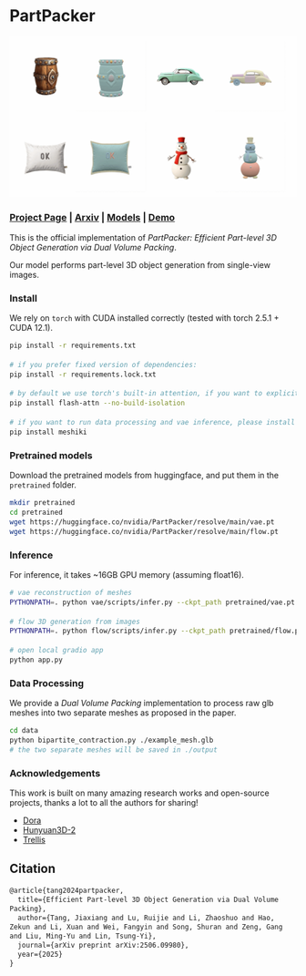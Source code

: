 # PartPacker

![teaser](assets/teaser.gif)

### [Project Page](https://research.nvidia.com/labs/dir/partpacker/) | [Arxiv](https://arxiv.org/abs/2506.09980) | [Models](https://huggingface.co/nvidia/PartPacker) | [Demo](https://huggingface.co/spaces/nvidia/PartPacker)


This is the official implementation of *PartPacker: Efficient Part-level 3D Object Generation via Dual Volume Packing*.

Our model performs part-level 3D object generation from single-view images.

### Install

We rely on `torch` with CUDA installed correctly (tested with torch 2.5.1 + CUDA 12.1).

```bash
pip install -r requirements.txt

# if you prefer fixed version of dependencies:
pip install -r requirements.lock.txt

# by default we use torch's built-in attention, if you want to explicitly use flash-attn:
pip install flash-attn --no-build-isolation

# if you want to run data processing and vae inference, please install meshiki:
pip install meshiki
```

### Pretrained models

Download the pretrained models from huggingface, and put them in the `pretrained` folder.

```bash
mkdir pretrained
cd pretrained
wget https://huggingface.co/nvidia/PartPacker/resolve/main/vae.pt
wget https://huggingface.co/nvidia/PartPacker/resolve/main/flow.pt
```

### Inference

For inference, it takes ~16GB GPU memory (assuming float16).

```bash
# vae reconstruction of meshes
PYTHONPATH=. python vae/scripts/infer.py --ckpt_path pretrained/vae.pt --input assets/meshes/ --output_dir output/

# flow 3D generation from images
PYTHONPATH=. python flow/scripts/infer.py --ckpt_path pretrained/flow.pt --input assets/images/ --output_dir output/

# open local gradio app
python app.py
```


### Data Processing

We provide a *Dual Volume Packing* implementation to process raw glb meshes into two separate meshes as proposed in the paper.

```bash
cd data
python bipartite_contraction.py ./example_mesh.glb
# the two separate meshes will be saved in ./output
```

### Acknowledgements

This work is built on many amazing research works and open-source projects, thanks a lot to all the authors for sharing!

* [Dora](https://github.com/Seed3D/Dora)
* [Hunyuan3D-2](https://github.com/Tencent/Hunyuan3D-2)
* [Trellis](https://github.com/microsoft/TRELLIS)

## Citation

```
@article{tang2024partpacker,
  title={Efficient Part-level 3D Object Generation via Dual Volume Packing},
  author={Tang, Jiaxiang and Lu, Ruijie and Li, Zhaoshuo and Hao, Zekun and Li, Xuan and Wei, Fangyin and Song, Shuran and Zeng, Gang and Liu, Ming-Yu and Lin, Tsung-Yi},
  journal={arXiv preprint arXiv:2506.09980},
  year={2025}
}
```

